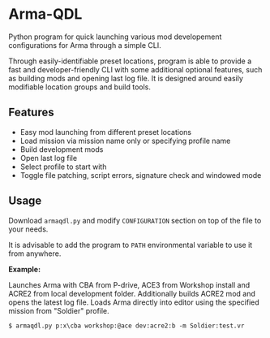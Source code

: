 # Arma-QDL

Python program for quick launching various mod developement configurations for Arma through a simple CLI.

Through easily-identifiable preset locations, program is able to provide a fast and developer-friendly CLI with some additional optional features, such as building mods and opening last log file. It is designed around easily modifiable location groups and build tools.

## Features

- Easy mod launching from different preset locations
- Load mission via mission name only or specifying profile name
- Build development mods
- Open last log file
- Select profile to start with
- Toggle file patching, script errors, signature check and windowed mode

## Usage

Download `armaqdl.py` and modify `CONFIGURATION` section on top of the file to your needs.

It is advisable to add the program to `PATH` environmental variable to use it from anywhere.

**Example:**

Launches Arma with CBA from P-drive, ACE3 from Workshop install and ACRE2 from local development folder. Additionally builds ACRE2 mod and opens the latest log file. Loads Arma directly into editor using the specified mission from "Soldier" profile.

```
$ armaqdl.py p:x\cba workshop:@ace dev:acre2:b -m Soldier:test.vr
```
